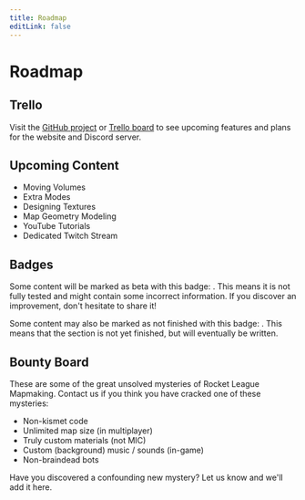 ```yaml
---
title: Roadmap
editLink: false
---
```

# Roadmap

## Trello

Visit the [GitHub project](https://github.com/orgs/RocketLeagueMapmaking/projects/3) or [Trello board](https://trello.com/b/NRVQm1Qx/rlmm-roadmap) to see upcoming features and plans for the website and Discord server.

## Upcoming Content

* Moving Volumes
* Extra Modes
* Designing Textures
* Map Geometry Modeling
* YouTube Tutorials
* Dedicated Twitch Stream

## Badges

Some content will be marked as beta with this badge: <Badge text="beta" type="warning" vertical="middle"/>. This means it is not fully tested and might contain some incorrect information. If you discover an improvement, don't hesitate to share it!

Some content may also be marked as not finished with this badge: <Badge text="not finished" type="warning" vertical="middle"/>. This means that the section is not yet finished, but will eventually be written.

## Bounty Board

These are some of the great unsolved mysteries of Rocket League Mapmaking. Contact us if you think you have cracked one of these mysteries:

* Non-kismet code
* Unlimited map size (in multiplayer)
* Truly custom materials (not MIC)
* Custom (background) music / sounds (in-game)
* Non-braindead bots

Have you discovered a confounding new mystery? Let us know and we'll add it here.
